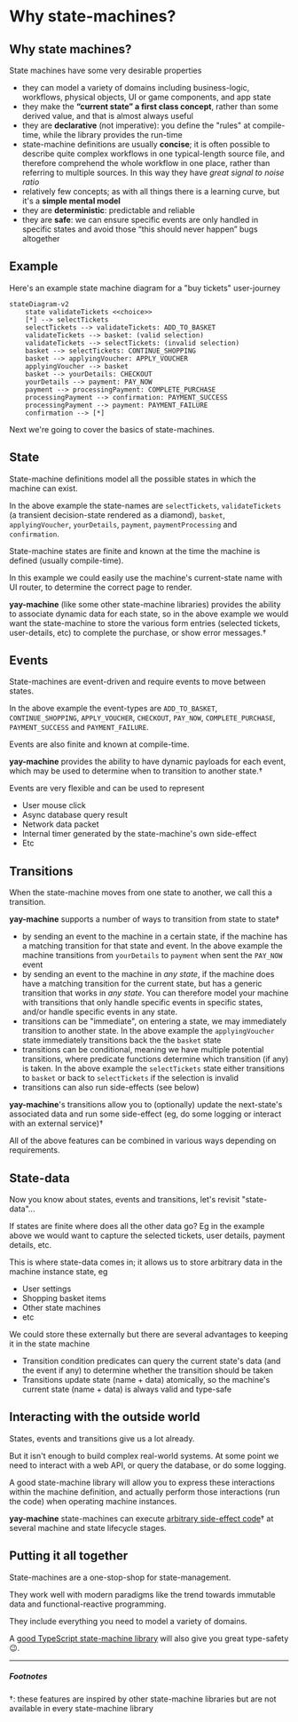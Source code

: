 # Why state-machines?

## Why state machines?

State machines have some very desirable properties

* they can model a variety of domains including business-logic, workflows, physical objects, UI or game components, and app state
* they make the **“current state” a first class concept**, rather than some derived value, and that is almost always useful
* they are **declarative** (not imperative): you define the "rules" at compile-time, while the library provides the run-time
* state-machine definitions are usually **concise**; it is often possible to describe quite complex workflows in one typical-length source file, and therefore comprehend the whole workflow in one place, rather than referring to multiple sources. In this way they have *great signal to noise ratio*
* relatively few concepts; as with all things there is a learning curve, but it's a **simple mental model**
* they are **deterministic**: predictable and reliable
* they are **safe**: we can ensure specific events are only handled in specific states and avoid those “this should never happen” bugs altogether

## Example

Here's an example state machine diagram for a "buy tickets" user-journey

```mermaid
stateDiagram-v2 
    state validateTickets <<choice>>
    [*] --> selectTickets
    selectTickets --> validateTickets: ADD_TO_BASKET
    validateTickets --> basket: (valid selection)
    validateTickets --> selectTickets: (invalid selection)
    basket --> selectTickets: CONTINUE_SHOPPING
    basket --> applyingVoucher: APPLY_VOUCHER
    applyingVoucher --> basket
    basket --> yourDetails: CHECKOUT
    yourDetails --> payment: PAY_NOW
    payment --> processingPayment: COMPLETE_PURCHASE
    processingPayment --> confirmation: PAYMENT_SUCCESS
    processingPayment --> payment: PAYMENT_FAILURE
    confirmation --> [*]
```

Next we're going to cover the basics of state-machines.

## State

State-machine definitions model all the possible states in which the machine can exist. 

In the above example the state-names are `selectTickets`, `validateTickets` (a transient decision-state rendered as a diamond), `basket`, `applyingVoucher`, `yourDetails`, `payment`, `paymentProcessing` and `confirmation`.

State-machine states are finite and known at the time the machine is defined (usually compile-time).

In this example we could easily use the machine's current-state name with UI router, to determine the correct page to render.

**yay-machine** (like some other state-machine libraries) provides the ability to associate dynamic data for each state, so in the above example we would want the state-machine to store the various form entries (selected tickets, user-details, etc) to complete the purchase, or show error messages.†

## Events

State-machines are event-driven and require events to move between states.

In the above example the event-types are `ADD_TO_BASKET`, `CONTINUE_SHOPPING`, `APPLY_VOUCHER`, `CHECKOUT`, `PAY_NOW`, `COMPLETE_PURCHASE`, `PAYMENT_SUCCESS` and `PAYMENT_FAILURE`.

Events are also finite and known at compile-time.

**yay-machine** provides the ability to have dynamic payloads for each event, which may be used to determine when to transition to another state.†

Events are very flexible and can be used to represent

* User mouse click
* Async database query result
* Network data packet
* Internal timer generated by the state-machine's own side-effect
* Etc

## Transitions

When the state-machine moves from one state to another, we call this a transition.

**yay-machine** supports a number of ways to transition from state to state†

* by sending an event to the machine in a certain state, if the machine has a matching transition for that state and event. In the above example the machine transitions from `yourDetails` to `payment` when sent the `PAY_NOW` event
* by sending an event to the machine in *any state*, if the machine does have a matching transition for the current state, but has a generic transition that works in *any state*. You can therefore model your machine with transitions that only handle specific events in specific states, and/or handle specific events in any state.
* transitions can be "immediate", on entering a state, we may immediately transition to another state. In the above example the `applyingVoucher` state immediately transitions back the the `basket` state
* transitions can be conditional, meaning we have multiple potential transitions, where predicate functions determine which transition (if any) is taken. In the above example the `selectTickets` state either transitions to `basket` or back to `selectTickets` if the selection is invalid
* transitions can also run side-effects (see below)

**yay-machine**'s transitions allow you to (optionally) update the next-state's associated data and run some side-effect (eg, do some logging or interact with an external service)†

All of the above features can be combined in various ways depending on requirements.

## State-data

Now you know about states, events and transitions, let's revisit "state-data"...

If states are finite where does all the other data go? Eg in the example above we would want to capture the selected tickets, user details, payment details, etc.

This is where state-data comes in; it allows us to store arbitrary data in the machine instance state, eg

* User settings
* Shopping basket items
* Other state machines
* etc

We could store these externally but there are several advantages to keeping it in the state machine

* Transition condition predicates can query the current state's data (and the event if any) to determine whether the transition should be taken
* Transitions update state (name + data) atomically, so the machine's current state (name + data) is always valid and type-safe

## Interacting with the outside world

States, events and transitions give us a lot already.

But it isn't enough to build complex real-world systems. At some point we need to interact with a web API, or query the database, or do some logging.

A good state-machine library will allow you to express these interactions within the machine definition, and actually perform those interactions (run the code) when operating machine instances.

**yay-machine** state-machines can execute [arbitrary side-effect code](../reference/side-effects.md)† at several machine and state lifecycle stages.


## Putting it all together

State-machines are a one-stop-shop for state-management.

They work well with modern paradigms like the trend towards immutable data and functional-reactive programming.

They include everything you need to model a variety of domains.

A [good TypeScript state-machine library](./why-yay-machine.md) will also give you great type-safety 😉.

---

##### Footnotes

†: these features are inspired by other state-machine libraries but are not available in every state-machine library
